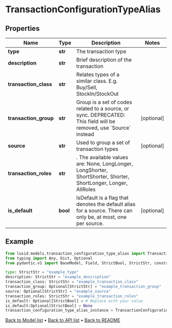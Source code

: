 # TransactionConfigurationTypeAlias

## Properties
Name | Type | Description | Notes
------------ | ------------- | ------------- | -------------
**type** | **str** | The transaction type | 
**description** | **str** | Brief description of the transaction | 
**transaction_class** | **str** | Relates types of a similar class. E.g. Buy/Sell, StockIn/StockOut | 
**transaction_group** | **str** | Group is a set of codes related to a source, or sync. DEPRECATED: This field will be removed, use &#x60;Source&#x60; instead | [optional] 
**source** | **str** | Used to group a set of transaction types | [optional] 
**transaction_roles** | **str** | . The available values are: None, LongLonger, LongShorter, ShortShorter, Shorter, ShortLonger, Longer, AllRoles | 
**is_default** | **bool** | IsDefault is a flag that denotes the default alias for a source. There can only be, at most, one per source. | [optional] 
## Example

```python
from lusid.models.transaction_configuration_type_alias import TransactionConfigurationTypeAlias
from typing import Any, Dict, Optional
from pydantic.v1 import BaseModel, Field, StrictBool, StrictStr, constr, validator

type: StrictStr = "example_type"
description: StrictStr = "example_description"
transaction_class: StrictStr = "example_transaction_class"
transaction_group: Optional[StrictStr] = "example_transaction_group"
source: Optional[StrictStr] = "example_source"
transaction_roles: StrictStr = "example_transaction_roles"
is_default: Optional[StrictBool] = # Replace with your value
is_default:Optional[StrictBool] = None
transaction_configuration_type_alias_instance = TransactionConfigurationTypeAlias(type=type, description=description, transaction_class=transaction_class, transaction_group=transaction_group, source=source, transaction_roles=transaction_roles, is_default=is_default)

```

[Back to Model list](../README.md#documentation-for-models) &#8226; [Back to API list](../README.md#documentation-for-api-endpoints) &#8226; [Back to README](../README.md)

